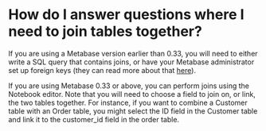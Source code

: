 # How do I answer questions where I need to join tables together?

If you are using a Metabase version earlier than 0.33, you will need to either write a SQL query that contains joins, or have your Metabase administrator set up foreign keys (they can read more about that [here](../../administration-guide/03-metadata-editing.html)).

If you are using Metabase 0.33 or above, you can perform joins using the Notebook editor. Note that you will need to choose a field to join on, or link, the two tables together. For instance, if you want to combine a Customer table with an Order table, you might select the ID field in the Customer table and link it to the customer_id field in the order table.
